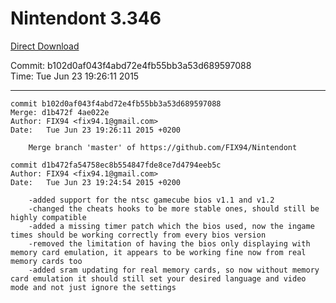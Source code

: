 # Nintendont 3.346
[Direct Download](./Nintendont.zip)

Commit: b102d0af043f4abd72e4fb55bb3a53d689597088  
Time: Tue Jun 23 19:26:11 2015   

-----

```
commit b102d0af043f4abd72e4fb55bb3a53d689597088
Merge: d1b472f 4ae022e
Author: FIX94 <fix94.1@gmail.com>
Date:   Tue Jun 23 19:26:11 2015 +0200

    Merge branch 'master' of https://github.com/FIX94/Nintendont
```

```
commit d1b472fa54758ec8b554847fde8ce7d4794eeb5c
Author: FIX94 <fix94.1@gmail.com>
Date:   Tue Jun 23 19:24:54 2015 +0200

    -added support for the ntsc gamecube bios v1.1 and v1.2
    -changed the cheats hooks to be more stable ones, should still be highly compatible
    -added a missing timer patch which the bios used, now the ingame times should be working correctly from every bios version
    -removed the limitation of having the bios only displaying with memory card emulation, it appears to be working fine now from real memory cards too
    -added sram updating for real memory cards, so now without memory card emulation it should still set your desired language and video mode and not just ignore the settings
```
